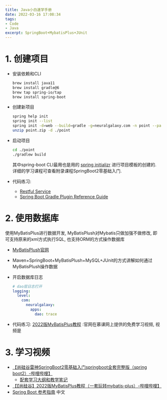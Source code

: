 ```yaml
---
title: Java小白速学手册
date: 2022-03-16 17:08:34
tags:
- Code
- Java
excerpt: SpringBoot+MybatisPlus+JUnit
---
```

# 1. 创建项目

- 安装依赖和CLI

	```bash
  brew install java11
  brew install gradle@6
  brew tap spring-io/tap
  brew install spring-boot
  ```

- 创建新项目

  ```bash
  spring help init
  spring init --list
  spring init -d=web --build=gradle -g=neuralgalaxy.com -n point --package-name=com.neuralgalaxy.point point.zip
  unzip point.zip -d ./point
  ```
  
- 启动项目

  ```bash
  cd ./point
  ./gradlew build
  ```

	其中spring-boot CLI最用也是用的 [spring initializr](https://start.spring.io/) 进行项目模板的创建的. 详细的学习课程可查看附录课程SpringBoot2零基础入门.
	
- 代码练习: 

  - [Restful Service](https://spring.io/guides/gs/rest-service/)
  - [Spring Boot Gradle Plugin Reference Guide](https://docs.spring.io/spring-boot/docs/2.6.4/gradle-plugin/reference/htmlsingle/)


# 2. 使用数据库

使用MyBatisPlus进行数据开发, MyBatisPlush对Mybatis只做加强不做修改, 即可支持原来的xml方式执行SQL, 也支持ORM的方式操作数据库

- [MyBatisPlush官网](https://baomidou.com/)

- Maven+SpringBoot+MyBatisPlush+MySQL+JUnit的方式讲解如何通过MyBatisPlush操作数据

- 开启数据库日志

  ```yaml
  # dao层日志打开
  logging:
    level:
      com:
        neuralgalaxy:
          apps:
            dao: trace
  ```

- 代码练习: [2022版MyBatisPlus教程](https://b23.tv/wQxw0Pe) :官网在慕课网上提供的免费学习视频, 视频是

# 3. 学习视频

- [【尚硅谷雷神SpringBoot2零基础入门springboot全套完整版（spring boot2）-哔哩哔哩】](https://b23.tv/xcU4MzU) 
	- [配套学习大纲和教学笔记](https://www.yuque.com/atguigu/springboot)
- [【【尚硅谷】2022版MyBatisPlus教程（一套玩转mybatis-plus）-哔哩哔哩】](https://b23.tv/wQxw0Pe) 
- [Spring Boot 参考指南](https://www.apiref.com/spring-boot-zh/) 中文
